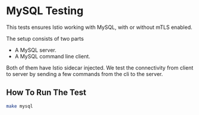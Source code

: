 # MySQL Testing

This tests ensures Istio working with MySQL, with or without mTLS enabled.

The setup consists of two parts

- A MySQL server.
- A MySQL command line client.

Both of them have Istio sidecar injected. We test the connectivity from client to server by sending
a few commands from the cli to the server.

## How To Run The Test

```bash
make mysql
```
